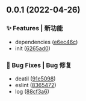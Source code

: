 ## 0.0.1 (2022-04-26)


### ✨ Features | 新功能

* dependencies ([e6ec46c](https://github.com/alqmc/build/commit/e6ec46c))
* init ([6265ad0](https://github.com/alqmc/build/commit/6265ad0))


### 🐛 Bug Fixes | Bug 修复

* deatil ([91e5098](https://github.com/alqmc/build/commit/91e5098))
* eslint ([8365472](https://github.com/alqmc/build/commit/8365472))
* log ([88cf3a6](https://github.com/alqmc/build/commit/88cf3a6))




